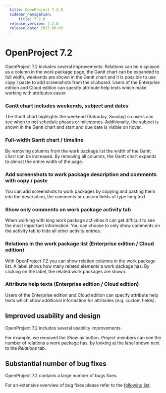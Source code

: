 ```yaml
---
  title: OpenProject 7.2.0
  sidebar_navigation:
      title: 7.2.0
  release_version: 7.2.0
  release_date: 2017-08-09
---
```



# OpenProject 7.2

OpenProject 7.2 includes several improvements: Relations can be
displayed as a column in the work package page, the Gantt chart can be
expanded to full width, weekends are shown in the Gantt chart and it is
possible to use copy / paste to add screenshots from the clipboard.
Users of the Enterprise edition and Cloud edition can specify attribute
help texts which make working with attributes easier.

### Gantt chart includes weekends, subject and dates

The Gantt chart highlights the weekend (Saturday, Sunday) so users can
see when to not schedule phases or milestones. Additionally, the subject
is shown in the Gantt chart and start and due date is visible on hover.



### Full-width Gantt chart / timeline

By removing columns from the work package list the width of the Gantt
chart can be increased. By removing all columns, the Gantt chart expands
to almost the entire width of the page.



### Add screenshots to work package description and comments with copy / paste

You can add screenshots to work packages by copying and pasting them
into the description, the comments or custom fields of type long text.



### Show only comments on work package activity tab

When working with long work package activities it can get difficult to
see the most important information. You can choose to only show comments
on the activity tab to hide all other activity entries.



### Relations in the work package list (Enterprise edition / Cloud edition)

With OpenProject 7.2 you can show relation columns in the work package
list. A label shows how many related elements a work package has. By
clicking on the label, the related work packages are shown.



### Attribute help texts (Enterprise edition / Cloud edition)

Users of the Enterprise edition and Cloud edition can specify attribute
help texts which show additional information for attributes (e.g. custom
fields).



## Improved usability and design

OpenProject 7.2 includes several usability improvements.

For example, we removed the *Show all* button. Project
members can see the number of relations a work package has, by looking
at the label shown next to the *Relations* tab.

## Substantial number of bug fixes

OpenProject 7.2 contains a large number of bugs fixes.

For an extensive overview of bug fixes please refer to the [following
list](https://community.openproject.com/projects/openproject/work_packages?query_props=%7B%22c%22:%5B%22id%22,%22subject%22,%22type%22,%22status%22,%22assignee%22%5D,%22tzl%22:%22days%22,%22hi%22:true,%22t%22:%22parent:desc%22,%22f%22:%5B%7B%22n%22:%22version%22,%22o%22:%22%253D%22,%22v%22:%5B%22824%22%5D%7D,%7B%22n%22:%22type%22,%22o%22:%22%253D%22,%22v%22:%5B%221%22%5D%7D,%7B%22n%22:%22subprojectId%22,%22o%22:%22*%22,%22v%22:%5B%5D%7D%5D,%22pa%22:1,%22pp%22:20%7D).


